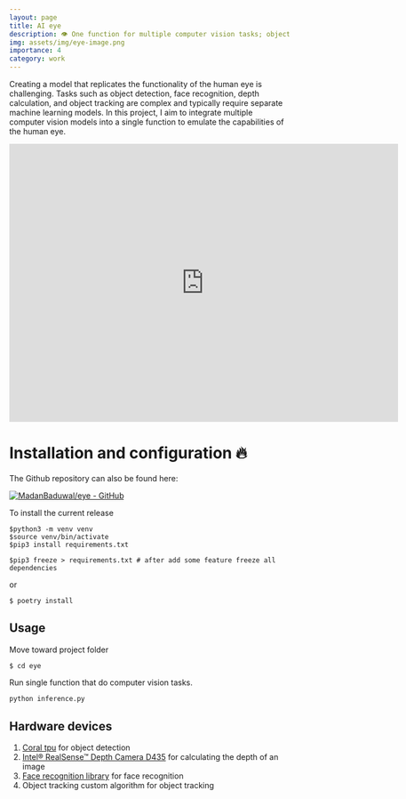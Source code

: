 ```yaml
---
layout: page
title: AI eye
description: 👁️ One function for multiple computer vision tasks; object detection, face recognition, depth calculation, object tracking, and more.
img: assets/img/eye-image.png
importance: 4
category: work
---
```


Creating a model that replicates the functionality of the human eye is challenging. Tasks such as object detection, face recognition, depth calculation, and object tracking are complex and typically require separate machine learning models. In this project, I aim to integrate multiple computer vision models into a single function to emulate the capabilities of the human eye.


<iframe width="700" height="500" src="https://www.youtube.com/embed/zY7WrGS0VTw" frameborder="0" allow="accelerometer; autoplay; encrypted-media; gyroscope; picture-in-picture" allowfullscreen></iframe>

<br>

# Installation and configuration 🔥

The Github repository can also be found here:

[![MadanBaduwal/eye - GitHub](https://gh-card.dev/repos/MadanBaduwal/eye.svg)](https://github.com/MadanBaduwal/eye)


To install the current release
```shell
$python3 -m venv venv
$source venv/bin/activate
$pip3 install requirements.txt

$pip3 freeze > requirements.txt # after add some feature freeze all dependencies

```
or

```
$ poetry install
```

## Usage

Move toward project folder
```shell
$ cd eye
```

Run single function that do computer vision tasks.

```python
python inference.py

```

## Hardware devices

1. [Coral tpu](https://coral.ai/) for object detection
2. [Intel® RealSense™ Depth Camera D435](https://www.intelrealsense.com/depth-camera-d435/) for calculating the depth of an image
3. [Face recognition library](https://pypi.org/project/face-recognition/) for face recognition
4. Object tracking custom algorithm for object tracking
    
